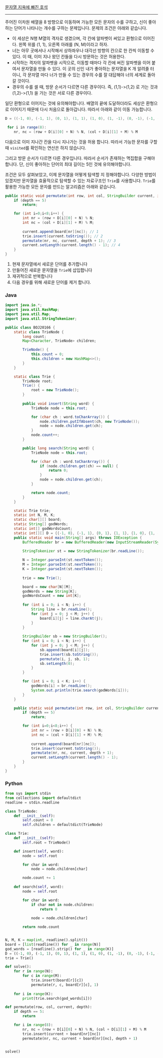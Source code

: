 [문자열 지옥에 빠진 호석](https://www.acmicpc.net/submit/20166)

---

주어진 이차원 배열을 8 방향으로 이동하며 가능한 모든 문자의 수를 구하고, 신이 좋아하는 단어가 나타나는 개수를 구하는 문제입니다. 문제의 조건은 아래와 같습니다.

- 이 세상은 N행 M열의 격자로 생겼으며, 각 칸에 알파벳이 써있고 환형으로 이어진다. 왼쪽 위를 (1, 1), 오른쪽 아래를 (N, M)이라고 하자.
- 너는 아무 곳에서나 시작해서 상하좌우나 대각선 방향의 칸으로 한 칸씩 이동할 수 있다. 이 때, 이미 지나 왔던 칸들을 다시 방문하는 것은 허용한다.
- 시작하는 격자의 알파벳을 시작으로, 이동할 때마다 각 칸에 써진 알파벳을 이어 붙여서 문자열을 만들 수 있다.
이 곳의 신인 내가 좋아하는 문자열을 K 개 알려줄 터이니, 각 문자열 마다 너가 만들 수 있는 경우의 수를 잘 대답해야 너의 세계로 돌아갈 것이다.
- 경우의 수를 셀 때, 방문 순서가 다르면 다른 경우이다. 즉, (1,1)->(1,2) 로 가는 것과 (1,2)->(1,1) 을 가는 것은 서로 다른 경우이다.

일단 환형으로 이어지는 것에 유의해야합니다. 배열의 끝에 도달하더라도 세상은 환형으로 이어지기 때문에 다시 처음으로 돌아갑니다. 따라서 아래와 같이 이동 가능합니다.
```java
D = ((-1, 0), (-1, 1), (0, 1), (1, 1), (1, 0), (1, -1), (0, -1), (-1, -1))

 for i in range(8):
    nr, nc = (row + D[i][0] + N) % N, (col + D[i][1] + M) % M
```

다음으로 이미 지나간 칸을 다시 지나가는 것을 허용 합니다. 따라서 가능한 문자를 구할 때 `visited`를 확인하는 연산은 하지 않습니다.<br/>

그리고 방문 순서가 다르면 다른 경우입니다. 따라서 순서가 존재하는 멱집합을 구해야합니다. 단, 신이 좋아하는 단어의 최대 길이는 5인 것에 유의해야합니다.<br/>

조건은 모두 살펴보았고, 이제 문자열을 어떻게 탐색할 지 정해야합니다. 다양한 방법이 있겠지만 문자열을 효율적으로 탐색할 수 있는 자료구조인 `Trie`를 사용합니다. `Trie`를 활용한 가능한 모든 문자를 만드는 알고리즘은 아래와 같습니다.<br/>

```java
public static void permutate(int row, int col, StringBuilder current, int depth) {
    if (depth == 5)
        return;

    for (int i=0;i<8;i++) {
        int nr = (row + D[i][0] + N) % N;
        int nc = (col + D[i][1] + M) % M;
        
        current.append(board[nr][nc]); // 1
        trie.insert(current.toString()); // 2
        permutate(nr, nc, current, depth + 1); // 3
        current.setLength(current.length() - 1); // 4
    }
}
```
1. 현재 문자열에서 새로운 단어를 추가합니다
2. 만들어진 새로운 문자열을 `Trie`에 삽입합니다
3. 재귀적으로 반복합니다
4. 다음 경우를 위해 새로운 단어를 제거 합니다.

### Java
```java
import java.io.*;
import java.util.HashMap;
import java.util.Map;
import java.util.StringTokenizer;

public class BOJ20166 {
    static class TrieNode {
        long count;
        Map<Character, TrieNode> children;

        TrieNode() {
            this.count = 0;
            this.children = new HashMap<>();
        }
    }

    static class Trie {
        TrieNode root;
        Trie() {
            root = new TrieNode();
        }
        
        public void insert(String word) {
            TrieNode node = this.root;

            for (char ch : word.toCharArray()) {
                node.children.putIfAbsent(ch, new TrieNode());
                node = node.children.get(ch);
            }
            node.count++;
        }

        public long search(String word) {
            TrieNode node = this.root;

            for (char ch : word.toCharArray()) {
                if (node.children.get(ch) == null) {
                    return 0;
                }
                node = node.children.get(ch);
            }

            return node.count;
        }
    }

    static Trie trie;
    static int N, M, K;
    static char[][] board;
    static String[] godWords;
    static int[] godWordsCount;
    static int[][] D = {{-1, 0}, {-1, 1}, {0, 1}, {1, 1}, {1, 0}, {1, -1}, {0, -1}, {-1, -1}};
    public static void main(String[] args) throws IOException {
        BufferedReader br = new BufferedReader(new InputStreamReader(System.in));
        
        StringTokenizer st = new StringTokenizer(br.readLine());

        N = Integer.parseInt(st.nextToken());
        M = Integer.parseInt(st.nextToken());
        K = Integer.parseInt(st.nextToken());
        
        trie = new Trie();

        board = new char[N][M];
        godWords = new String[K];
        godWordsCount = new int[K];
        
        for (int i = 0; i < N; i++) {
            String line = br.readLine();
            for (int j = 0; j < M; j++) {
                board[i][j] = line.charAt(j);
            }
        }
        
        StringBuilder sb = new StringBuilder();
        for (int i = 0; i < N; i++) {
            for (int j = 0; j < M; j++) {
                sb.append(board[i][j]);
                trie.insert(sb.toString());
                permutate(i, j, sb, 1);
                sb.setLength(0);
            }
        }

        for (int i = 0; i < K; i++) {
            godWords[i] = br.readLine();
            System.out.println(trie.search(godWords[i]));
        }
    }

    public static void permutate(int row, int col, StringBuilder current, int depth) {
        if (depth == 5)
            return;

        for (int i=0;i<8;i++) {
            int nr = (row + D[i][0] + N) % N;
            int nc = (col + D[i][1] + M) % M;
            
            current.append(board[nr][nc]);
            trie.insert(current.toString());
            permutate(nr, nc, current, depth + 1);
            current.setLength(current.length() - 1);
        }
    }
}

```

### Python

```python
from sys import stdin
from collections import defaultdict
readline = stdin.readline

class TrieNode:
    def __init__(self):
        self.count = 0
        self.children = defaultdict(TrieNode)

class Trie:
    def __init__(self):
        self.root = TrieNode()

    def insert(self, word):
        node = self.root

        for char in word:
            node = node.children[char]

        node.count += 1
    
    def search(self, word):
        node = self.root

        for char in word:
            if char not in node.children:
                return 0
            
            node = node.children[char]

        return node.count


N, M, K = map(int, readline().split())
board = [list(readline()) for _ in range(N)]
god_words = [readline().strip() for _ in range(K)]
D = ((-1, 0), (-1, 1), (0, 1), (1, 1), (1, 0), (1, -1), (0, -1), (-1, -1))
trie = Trie()

def solve():
    for r in range(N):
        for c in range(M):
            trie.insert(board[r][c])
            permutate(r, c, board[r][c], 1)
    
    for i in range(K):
        print(trie.search(god_words[i]))

def permutate(row, col, current, depth):
    if depth == 5:
        return

    for i in range(8):
        nr, nc = (row + D[i][0] + N) % N, (col + D[i][1] + M) % M
        trie.insert(current + board[nr][nc])
        permutate(nr, nc, current + board[nr][nc], depth + 1)

    
solve()
```